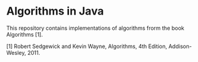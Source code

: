 # Algorithms in Java

This repository contains implementations of algorithms frorm the book Algorithms [1].

[1] Robert Sedgewick and Kevin Wayne, Algorithms, 4th Edition, Addison-Wesley, 2011.

